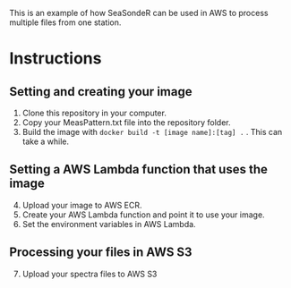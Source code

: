 This is an example of how SeaSondeR can be used in AWS to process multiple files from one station.

# Instructions

##  Setting and creating your image

1. Clone this repository in your computer.
2. Copy your MeasPattern.txt file into the repository folder.
3. Build the image with `docker build -t [image name]:[tag] .` . This can take a while.

## Setting a AWS Lambda function that uses the image
4. Upload your image to AWS ECR.
5. Create your AWS Lambda function and point it to use your image.
6. Set the environment variables in AWS Lambda.

## Processing your files in AWS S3
7. Upload your spectra files to AWS S3